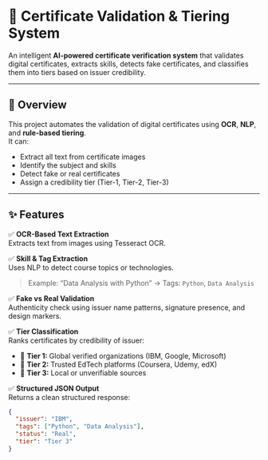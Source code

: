 # 🧾 Certificate Validation & Tiering System  

An intelligent **AI-powered certificate verification system** that validates digital certificates, extracts skills, detects fake certificates, and classifies them into tiers based on issuer credibility.  

---

## 🚀 Overview  

This project automates the validation of digital certificates using **OCR**, **NLP**, and **rule-based tiering**.  
It can:  
- Extract all text from certificate images  
- Identify the subject and skills  
- Detect fake or real certificates  
- Assign a credibility tier (Tier-1, Tier-2, Tier-3)  

---

## ✨ Features  

✅ **OCR-Based Text Extraction**  
Extracts text from images using Tesseract OCR.  

✅ **Skill & Tag Extraction**  
Uses NLP to detect course topics or technologies.  
> Example: “Data Analysis with Python” → Tags: `Python`, `Data Analysis`  

✅ **Fake vs Real Validation**  
Authenticity check using issuer name patterns, signature presence, and design markers.  

✅ **Tier Classification**  
Ranks certificates by credibility of issuer:  
- 🥇 **Tier 1:** Global verified organizations (IBM, Google, Microsoft)  
- 🥈 **Tier 2:** Trusted EdTech platforms (Coursera, Udemy, edX)  
- 🥉 **Tier 3:** Local or unverifiable sources  

✅ **Structured JSON Output**  
Returns a clean structured response:
```json
{
  "issuer": "IBM",
  "tags": ["Python", "Data Analysis"],
  "status": "Real",
  "tier": "Tier 3"
}
